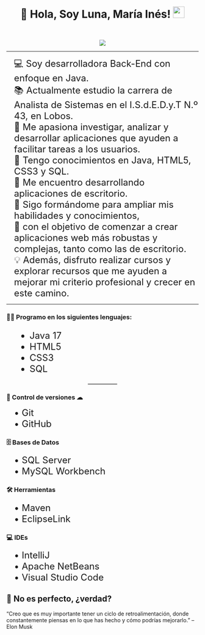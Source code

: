 <h1 align="center">
🌙 Hola, Soy Luna, María Inés! 
<img src="https://media.giphy.com/media/hvRJCLFzcasrR4ia7z/giphy.gif" width="30"></h1>
 <!--<img src="https://komarev.com/ghpvc/?username=I-am-vishalmaurya&label=Profile%20Views&color=0e75b6&style=flat" align='right' alt="vishalmaurya" />-->
 <!--<img src="https://gpvc.arturio.dev/I-am-vishalmaurya" alt="Profile views" align='right'/> <a href="https://github.com/I-am-vishalmaurya/I-am-vishalmaurya/"> </a> -->
<br/>

<!-- Typing SVG by DenverCoder1 - https://github.com/DenverCoder1/readme-typing-svg -->
<p align="center">
  <a href="https://github.com/DenverCoder1/readme-typing-svg"><img src="https://readme-typing-svg.herokuapp.com?lines=Estudiante+Analista+de+Sistemas;Desarrolladora+BackEnd;Freelancer;Creativa%20|%20Determinada%20;En%20constante%20crecimiento;de%20mis%20conocimientos&center=true&width=380&height=45"></a>
</p>
</p>
<!--https://github.com/I-am-vishalmaurya/I-am-vishalmaurya/blob/main/cropped_image.png-->
<!--<img align="left" src="https://github.com/I-am-vishalmaurya/I-am-vishalmaurya/blob/main/cropped_image.png" alt="Unfortunately I didn't find the author of the pic, feel to open a pull request if found" width="320" />-->

<hr>

<div style="font-size: 24px; margin-left: 20px;">
💻 Soy desarrolladora Back-End con enfoque en Java.<br>
📚 Actualmente estudio la carrera de Analista de Sistemas en el I.S.d.E.D.y.T N.º 43, en Lobos.<br>
📝 Me apasiona investigar, analizar y desarrollar aplicaciones que ayuden a facilitar tareas a los usuarios.<br>
🌟 Tengo conocimientos en Java, HTML5, CSS3 y SQL.<br>
🚩 Me encuentro desarrollando aplicaciones de escritorio.<br>
🧠 Sigo formándome para ampliar mis habilidades y conocimientos,<br>
🔎 con el objetivo de comenzar a crear aplicaciones web más robustas y complejas, tanto como las de escritorio.<br>
💡 Además, disfruto realizar cursos y explorar recursos que me ayuden a mejorar mi criterio profesional y crecer en este camino.
</div>

<!-- ```💻 Soy Desarrolladora BackEnd especializada en Java
📚 Soy estudiante en la carrera Analista de Sistemas, en el I.S.d.E.D.y.T Nº 43, Lobos
📝 Me agrada investigar, analizar y crear apps, con el fin de ayudar a los usuarios a facilitar ciertos labores
🌟 Conosco los siguientes lenguajes: Java, HTML5, CSS3, SQL
🚩 Actualmente, me dedico a realizar apps de escritorio.
🧠 Aun asi sigo estudiando para poder adquirir y ampliar mis conocimientos,
🔎 Con el objetivo de permitirme comenzar a crear apps web. Y tanto estas, como las de escritorio sean mucho mas complejas
💡 Tambien, me gusta consumir cursos y/o sitios, que me permitan lograr tener un mejor juicio y ser una mejor profesional ``` -->
<hr>

### 👨‍💻 Programo en los siguientes lenguajes:


<div style="font-size: 24px; margin-left: 20px;">
 <ul>
  <li>Java 17</li>
  <li>HTML5</li>
  <li>CSS3</li>
  <li>SQL</li>
</ul>
</div>
<hr style="width: 15%; margin: auto; border: 1px solid #ccc;">

<!--```
• Java 17
• HTML5
• CSS3
• SQL
```-->

### 💾 Control de versiones ☁
<div style="font-size: 24px; margin-left: 20px;">
• Git<br>
• GitHub<br>
</div>

### 🗄️ Bases de Datos
<div style="font-size: 24px; margin-left: 20px;">
• SQL Server<br>
• MySQL Workbench<br>
</div>

### 🛠️ Herramientas
<div style="font-size: 24px; margin-left: 20px;">
• Maven<br>
• EclipseLink<br>
</div>

<!--### 💻 Software y Herramientas-->
### 💻 IDEs
<div style="font-size: 24px; margin-left: 20px;">
• IntelliJ <br>
• Apache NetBeans<br>
• Visual Studio Code<br>
</div>


## 🤔 No es perfecto, ¿verdad?

“Creo que es muy importante tener un ciclo de retroalimentación, donde constantemente piensas en lo que has hecho y cómo podrías mejorarlo.”
– Elon Musk





